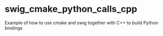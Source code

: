 # swig_cmake_python_calls_cpp
Example of how to use cmake and swig together with C++ to build Python bindings
